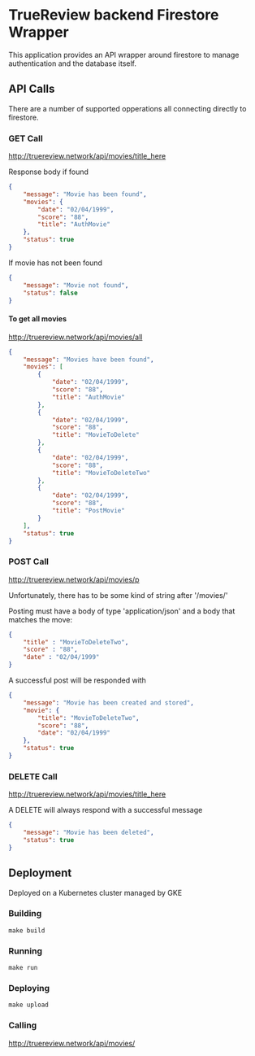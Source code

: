 # TrueReview backend Firestore Wrapper

This application provides an API wrapper around firestore to manage authentication and the database itself. 

## API Calls

There are a number of supported opperations all connecting directly to firestore.

### GET Call

http://truereview.network/api/movies/title_here

Response body if found 

```json
{
    "message": "Movie has been found",
    "movies": {
        "date": "02/04/1999",
        "score": "88",
        "title": "AuthMovie"
    },
    "status": true
}
```

If movie has not been found

```json
{
    "message": "Movie not found",
    "status": false
}
```

#### To get all movies

http://truereview.network/api/movies/all

```json
{
    "message": "Movies have been found",
    "movies": [
        {
            "date": "02/04/1999",
            "score": "88",
            "title": "AuthMovie"
        },
        {
            "date": "02/04/1999",
            "score": "88",
            "title": "MovieToDelete"
        },
        {
            "date": "02/04/1999",
            "score": "88",
            "title": "MovieToDeleteTwo"
        },
        {
            "date": "02/04/1999",
            "score": "88",
            "title": "PostMovie"
        }
    ],
    "status": true
}
```

### POST Call

http://truereview.network/api/movies/p

Unfortunately, there has to be some kind of string after '/movies/'

Posting must have a body of type 'application/json' and a body that matches the move:

```json
{
	"title" : "MovieToDeleteTwo",
	"score" : "88",
	"date" : "02/04/1999"
}
```

A successful post will be responded with

```json
{
    "message": "Movie has been created and stored",
    "movie": {
        "title": "MovieToDeleteTwo",
        "score": "88",
        "date": "02/04/1999"
    },
    "status": true
}
```

### DELETE Call

http://truereview.network/api/movies/title_here

A DELETE will always respond with a successful message

```json
{
    "message": "Movie has been deleted",
    "status": true
}
```

## Deployment

Deployed on a Kubernetes cluster managed by GKE

### Building

```
make build
```

### Running 

```
make run
```

### Deploying

```
make upload
```

### Calling

http://truereview.network/api/movies/